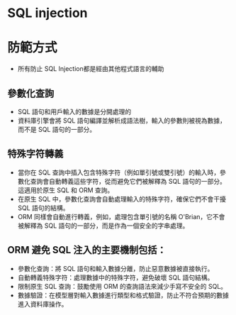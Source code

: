 # SQL injection

# 防範方式

* 所有防止 SQL Injection都是經由其他程式語言的輔助

## 參數化查詢
* SQL 語句和用戶輸入的數據是分開處理的
* 資料庫引擎會將 SQL 語句編譯並解析成語法樹，輸入的參數則被視為數據，而不是 SQL 語句的一部分。

## 特殊字符轉義
* 當你在 SQL 查詢中插入包含特殊字符（例如單引號或雙引號）的輸入時，參數化查詢會自動轉義這些字符，從而避免它們被解釋為 SQL 語句的一部分。這適用於原生 SQL 和 ORM 查詢。
* 在原生 SQL 中，參數化查詢會自動處理輸入的特殊字符，確保它們不會干擾 SQL 語句的結構。
* ORM 同樣會自動進行轉義，例如，處理包含單引號的名稱 O'Brian，它不會被解釋為 SQL 語句的一部分，而是作為一個安全的字串處理。

## ORM 避免 SQL 注入的主要機制包括：
* 參數化查詢：將 SQL 語句和輸入數據分離，防止惡意數據被直接執行。
* 自動轉義特殊字符：處理數據中的特殊字符，避免破壞 SQL 語句結構。
* 限制原生 SQL 查詢：鼓勵使用 ORM 的查詢語法來減少手寫不安全的 SQL。
* 數據驗證：在模型層對輸入數據進行類型和格式驗證，防止不符合預期的數據進入資料庫操作。
